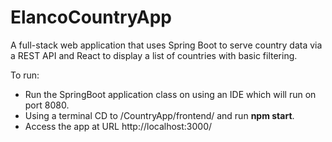 # ElancoCountryApp
A full-stack web application that uses Spring Boot to serve country data via a REST API and React to display a list of countries with basic filtering.

To run: 

- Run the SpringBoot application class on using an IDE which will run on port 8080.
- Using a terminal CD to /CountryApp/frontend/ and run **npm start**.
- Access the app at URL http://localhost:3000/

